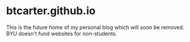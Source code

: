 # btcarter.github.io

This is the future home of my personal blog which will soon be removed. BYU doesn't fund websites for non-students.
